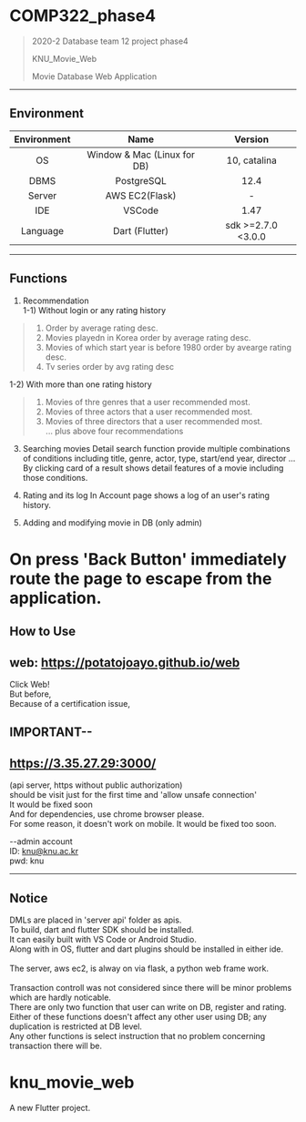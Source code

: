 # COMP322_phase4

> 2020-2 Database team 12 project phase4
>
> KNU_Movie_Web
>
> Movie Database Web Application

---

## Environment

Environment| Name | Version 
:---: | :---: | :---: 
OS | Window & Mac (Linux for DB) | 10, catalina
DBMS | PostgreSQL | 12.4  
Server | AWS EC2(Flask) | -  
IDE | VSCode | 1.47
Language| Dart (Flutter) | sdk >=2.7.0 <3.0.0

---

## Functions


 1. Recommendation<br/>
 1-1) Without login or any rating history
> 1. Order by average rating desc.
> 2. Movies playedn in Korea order by average rating desc.
> 3. Movies of which start year is before 1980 order by avearge rating desc.
> 4. Tv series order by avg rating desc

 1-2) With more than one rating history
> 1. Movies of thre genres that a user recommended most.
> 2. Movies of three actors that a user recommended most.
> 3. Movies of three directors that a user recommended most.<br/>
> ... plus above four recommendations


 3. Searching movies
 Detail search function provide multiple combinations of conditions including title, genre, actor, type, start/end year, director ... </br>
 By clicking card of a result shows detail features of a movie including those conditions.

 4. Rating and its log
In Account page shows a log of an user's rating history.

 5. Adding and modifying movie in DB (only admin)
 
 # On press 'Back Button' immediately route the page to escape from the application.


## How to Use



## web: https://potatojoayo.github.io/web

Click Web! <br/>
But before,<br/>
Because of a certification issue,<br/>
## IMPORTANT--
## https://3.35.27.29:3000/<br/>
(api server, https without public authorization)<br/>
should be visit just for the first time and 'allow unsafe connection' <br/>
It would be fixed soon<br/>
And for dependencies, use chrome browser please.<br/>
For some reason, it doesn't work on mobile. It would be fixed too soon.



--admin account<br/>
ID: knu@knu.ac.kr<br/>
pwd: knu

---

## Notice

  DMLs are placed in 'server api' folder as apis.<br/>
  To build, dart and flutter SDK should be installed.<br/>
  It can easily built with VS Code or Android Studio.<br/>
  Along with in OS, flutter and dart plugins should be installed in either ide.<br/>
  <br/>
  The server, aws ec2, is alway on via flask, a python web frame work.<br/>
  <br/>
  Transaction controll was not considered since there will be minor problems which are hardly noticable.<br/>
  There are only two function that user can write on DB, register and rating.<br/>
  Either of these functions doesn't affect any other user using DB; any duplication is restricted at DB level.<br/>
  Any other functions is select instruction that no problem concerning transaction there will be.<br/>
  
 

# knu_movie_web

A new Flutter project.
